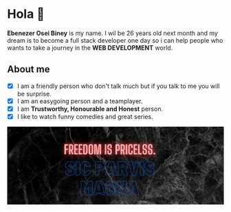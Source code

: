 # Hola 👋

**Ebenezer Osei Biney** is my name. I wil be 26 years old next month and my
dream is to become a full stack developer one day so i can help people who wants
to take a journey in the **WEB DEVELOPMENT** world.

## About me

- [x] I am a friendly person who don't talk much but if you talk to me you will
      be surprise.
- [x] I am an easygoing person and a teamplayer.
- [x] I am **Trustworthy, Honourable and Honest** person.
- [x] I like to watch funny comedies and great series.

![My moto](./img/freedom%20is%20pricelss2.jpg)
